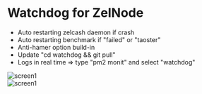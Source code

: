 # Watchdog for ZelNode
* Auto restarting zelcash daemon if crash  
* Auto restarting benchmark if "failed" or "taoster"
* Anti-hamer option build-in
* Update "cd watchdog && git pull"
* Logs in real time => type "pm2 monit" and select "watchdog"  

![screen1](https://raw.githubusercontent.com/XK4MiLX/zelnode/master/image/w1pic.jpg)  
![screen1](https://raw.githubusercontent.com/XK4MiLX/zelnode/master/image/w2pic.jpg)

